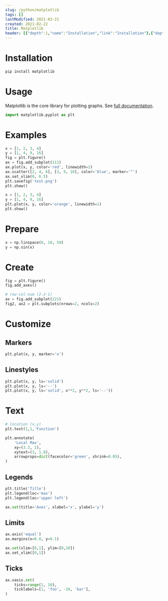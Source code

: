 ```yaml
---
slug: /python/matplotlib
tags: []
lastModified: 2021-03-21
created: 2021-02-22
title: Matplotlib
header: [{"depth":1,"name":"Installation","link":"Installation"},{"depth":1,"name":"Usage","link":"Usage"},{"depth":1,"name":"Examples","link":"Examples"},{"depth":1,"name":"Prepare","link":"Prepare"},{"depth":1,"name":"Create","link":"Create"},{"depth":1,"name":"Customize","link":"Customize"},{"depth":2,"name":"Markers","link":"Markers"},{"depth":2,"name":"Linestyles","link":"Linestyles"},{"depth":1,"name":"Text","link":"Text"},{"depth":2,"name":"Legends","link":"Legends"},{"depth":2,"name":"Limits","link":"Limits"},{"depth":2,"name":"Ticks","link":"Ticks"}]
---
```


# Installation
```python
pip install matplotlib
```

# Usage
Matplotlib is the core library for plotting graphs. See [full documentation](https://matplotlib.org/stable/api/index.html).


```python
import matplotlib.pyplot as plt
```

# Examples
```python
x = [1, 2, 3, 4]
y = [1, 4, 9, 16]
fig = plt.figure()
ax = fig.add_subplot(111)
ax.plot(x, y, color='red', linewidth=2)
ax.scatter([2, 4, 6], [3, 9, 16], color='blue', marker='^')
ax.set_xlim(0, 6.5)
plt.savefig('test.png')
plt.show()
```
```python
x = [1, 2, 3, 4]
y = [1, 4, 9, 16]
plt.plot(x, y, color='orange', linewidth=1)
plt.show()
```


# Prepare
```python
x = np.linspace(0, 10, 50)
y = np.sin(x)
```

# Create
```python
fig = plt.figure()
fig.add_axes()

# row-col-num (2-2-1)
ax = fig.add_subplot(221)
fig2, ax2 = plt.subplots(nrows=2, ncols=2)
```

# Customize

## Markers
```python
plt.plot(x, y, marker='o')
```

## Linestyles
```python
plt.plot(x, y, ls='solid')
plt.plot(x, y, ls='--')
plt.plot(x, y, ls='solid', x**2, y**2, ls='--'))
```

# Text
```python
# location (x,y)
plt.text(1,1,'Function')

plt.annotate(
    'Local Max',
    xy=(3.3, 1),
    xytext=(3, 1.8),
    arrowprops=dict(facecolor='green', shrink=0.05),
)

```

## Legends
```python
plt.title('Title')
plt.legend(loc='max')
plt.legend(loc='upper left')

ax.set(title='Axes', xlabel='x', ylabel='y')
```

## Limits
```python
ax.axis('equal')
ax.margins(x=0.0, y=0.1)

ax.set(xlim=[0,1], ylim=[0,10])
ax.set_xlim([0,1])
```

## Ticks
```python
ax.xaxis.set(
    ticks=range(1, 10),
    ticklabels=[1, 'foo', -10, 'bar'],
)
```
